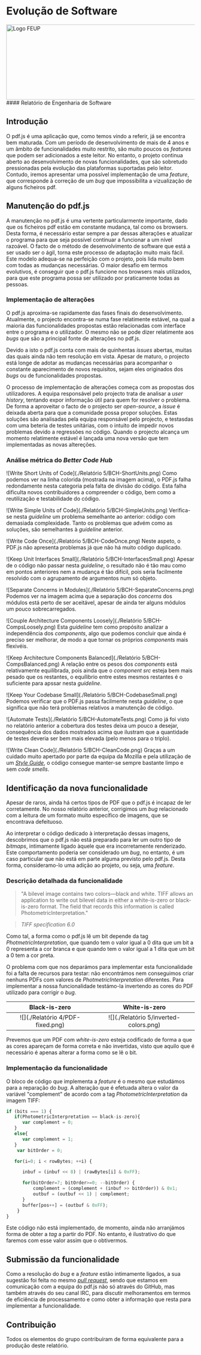 # Evolução de Software
<img src="http://www.junifeup.pt/wp-content/uploads/2016/01/feup.png" alt="Logo FEUP" width = "600" height ="200"/>
#### Relatório de Engenharia de Software

## Introdução

O pdf.js é uma aplicação que, como temos vindo a referir, já se encontra bem maturada. Com um período de desenvolvimento de mais de 4 anos e um âmbito de funcionalidades muito restrito, são muito poucos os *features* que podem ser adicionados a este leitor. No entanto, o projeto continua aberto ao desenvolvimento de novas funcionalidades, que são sobretudo pressionadas pela evolução das plataformas suportadas pelo leitor. Contudo, iremos apresentar uma possível implementação de uma *feature*, que corresponde à correção de um *bug* que impossibilita a vizualização de alguns ficheiros pdf.

## Manutenção do pdf.js

A manutenção no pdf.js é uma vertente particularmente importante, dado que os ficheiros pdf estão em constante mudança, tal como os browsers. Desta forma, é necessário estar sempre a par dessas alterações e atualizar o programa para que seja possível continuar a funcionar a um nível razoável.
O facto de o método de desenvolvimento de software que está a ser usado ser o ágil, torna este processo de adaptação muito mais fácil. Este modelo adequa-se na perfeição com o projeto, pois lida muito bem com todas as mudanças necessárias.
O maior desafio em termos evolutivos, é conseguir que o pdf.js funcione nos browsers mais utilizados, para que este programa possa ser utilizado por praticamente todas as pessoas.
### Implementação de alterações

O pdf.js aproxima-se rapidamente das fases finais do desenvolvimento. Atualmente, o projecto encontra-se numa fase relatimente estável, na qual a maioria das funcionalidades propostas estão relacionadas com interface entre o programa e o utilizador. O mesmo não se pode dizer relatimente aos *bugs* que são a principal fonte de alterações no pdf.js.

Devido a isto o pdf.js conta com mais de quinhentas *issues* abertas, muitas das quais ainda não tem resolução em vista. Apesar de maturo, o projecto está longe de adotar as mudanças necessárias para acompanhar o constante aparecimento de novos requisitos, sejam eles originados dos *bugs* ou de funcionalidades propostas.

O processo de implementação de alterações começa com as propostas dos utilizadores.  A equipa responsável pelo projecto trata de analisar a *user history*, tentando expor informação útil para quem for resolver o problema. De forma a aproveitar o facto de o projecto ser *open-source*, a *issue* é deixada aberta para que a comunidade possa propor soluções. Estas soluções são analisadas pela equipa responsável pelo projecto, e testasdas com uma beteria de testes unitárias, com o intuito de impedir novos problemas devido a regressões no código. Quando o projecto alcança um momento relatimente estável é lançada uma nova versão que tem implementadas as novas altereções.

### Análise métrica do *Better Code Hub*

![Write Short Units of Code](./Relatório 5/BCH-ShortUnits.png)
Como podemos ver na linha colorida (mostrada na imagem acima), o PDF.js falha redondamente nesta categoria pela falta de divisão do código. Esta falha dificulta novos contribuidores a compreender o código, bem como a reutilização e testabilidade do código.


![Write Simple Units of Code](./Relatório 5/BCH-SimpleUnits.png)
Verifica-se nesta *guideline* um problema semelhante ao anterior: código com demasiada complexidade. Tanto os problemas que advém como as soluções, são semelhantes à *guideline* anterior.


![Write Code Once](./Relatório 5/BCH-CodeOnce.png)
Neste aspeto, o PDF.js não apresenta problemas já que não há muito código duplicado.


![Keep Unit Interfaces Small](./Relatório 5/BCH-InterfacesSmall.png)
Apesar de o código não passar nesta *guideline*, o resultado não é tão mau como em pontos anteriores nem a mudança é tão difícil, pois seria facilmente resolvido com o agrupamento de argumentos num só objeto.


![Separate Concerns in Modules](./Relatório 5/BCH-SeparateConcerns.png)
Podemos ver na imagem acima que a separação dos *concerns* dos módulos está perto de ser aceitável, apesar de ainda ter alguns módulos um pouco sobrecarregados.


![Couple Architecture Components Loosely](./Relatório 5/BCH-CompsLoosely.png)
Esta *guideline* tem como propósito analizar a independência dos *components*, algo que podemos concluir que ainda é preciso ser melhorar, de modo a que tornar os próprios *components* mais flexivéis.


![Keep Architecture Components Balanced](./Relatório 5/BCH-CompsBalanced.png)
A relação entre os pesos dos *components* está relativamente equilibrada, pois ainda que o *component* *src* esteja bem mais pesado que os restantes, o equílibrio entre estes mesmos restantes é o suficiente para apssar nesta *guideline*.


![Keep Your Codebase Small](./Relatório 5/BCH-CodebaseSmall.png)
Podemos verificar que o PDF.js passa facilmente nesta *guideline*, o que significa que não terá problemas relativos a manutenção de código.


![Automate Tests](./Relatório 5/BCH-AutomateTests.png)
Como já foi visto no relatório anterior a cobertura dos testes deixa um pouco a desejar, consequência dos dados mostrados acima que ilustram que a quantidade de testes deveria ser bem mais elevada (pelo menos para o triplo).


![Write Clean Code](./Relatório 5/BCH-CleanCode.png)
Graças a um cuidado muito apertado por parte da equipa da Mozilla e pela utilização de um [*Style Guide*](https://github.com/mozilla/pdf.js/wiki/Style-Guide), o código consegue manter-se sempre bastante limpo e sem *code smells*.



## Identificação da nova funcionalidade

Apesar de raros, ainda há certos tipos de PDF que o pdf.js é incapaz de ler corretamente. No nosso relatório anterior, corrigimos um *bug* relacionado com a leitura de um formato muito específico de imagens, que se encontrava defeituoso. 

Ao interpretar o código dedicado à interpretação dessas imagens, descobrimos que o pdf.js não está preparado para ler um outro tipo de *bitmaps*, intimamente ligado àquele que era incorretamente renderizado. Este comportamento poderia ser considerado um *bug*, no entanto, é um caso particular que não está em parte alguma previsto pelo pdf.js. Desta forma, consideramo-lo uma adição ao projeto, ou seja, uma *feature*.

### Descrição detalhada da funcionalidade

> "A bilevel image contains two colors—black and white. TIFF allows an application to write out bilevel data in either a white-is-zero or black-is-zero format. The field that records this information is called PhotometricInterpretation."

> *TIFF specification 6.0*

Como tal, a forma como o pdf.js lê um bit depende da tag *PhotmetricInterpretation*, que quando tem o valor igual a 0 dita que um bit a 0 representa a cor branca e que quando tem o valor igual a 1 dita que um bit a 0 tem a cor preta.

O problema com que nos deparámos para implementar esta funcionalidade foi a falta de recursos para testar: não encontrámos nem conseguimos criar nenhuns PDFs com valores de *PhotmetricInterpretation* diferentes. Para implementar a nossa funcionalidade testámo-la invertendo as cores do PDF utilizado para corrigir o *bug*.

Black-is-zero           |  White-is-zero
:-------------------------:|:-------------------------:
![](./Relatório 4/PDF-fixed.png)  |  ![](./Relatório 5/inverted-colors.png)

Prevemos que um PDF com *white-is-zero* esteja codificado de forma a que as cores apareçam de forma correta e não invertidas, visto que aquilo que é necessário é apenas alterar a forma como se lê o bit.

### Implementação da funcionalidade

O bloco de código que implementa a *feature* é o mesmo que estudámos para a reparação do *bug*. A alteração que é efetuada altera o valor da variável "complement" de acordo com a tag *PhotometricInterpretation* da imagem TIFF:

```javascript
if (bits === 1) {
   if(PhotometricInterpretation == black-is-zero){
      var complement = 0;
   }
   else{
      var complement = 1;
   }
    var bitOrder = 0;

   for(i=0; i < rowBytes; ++i) {

      inbuf = (inbuf << 8) | (rawBytes[i] & 0xFF);

      for(bitOrder=7; bitOrder>=0; --bitOrder) {
          complement = (complement + (inbuf >> bitOrder)) & 0x1;
          outbuf = (outbuf << 1) | complement;
      }
      buffer[pos++] = (outbuf & 0xFF);
    }
}
```

Este código não está implementado, de momento, ainda não arranjámos forma de obter a *tag* a partir do PDF. No entanto, é ilustrativo do que faremos com esse valor assim que o obtivermos.

## Submissão da funcionalidade

Como a resolução do *bug* e a *feature* estão intimamente ligados, a sua sugestão foi feita no mesmo [*pull request*](https://github.com/mozilla/pdf.js/pull/7869), sendo que estamos em comunicação com a equipa do pdf.js não só através do GitHub, mas também através do seu canal IRC, para discutir melhoramentos em termos de eficiência de processamento e como obter a informação que resta para implementar a funcionalidade.

## Contribuição

Todos os elementos do grupo contribuíram de forma equivalente para a produção deste relatório.

